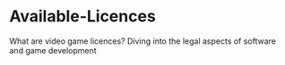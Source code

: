 # Available-Licences
What are video game licences? Diving into the legal aspects of software and game development
